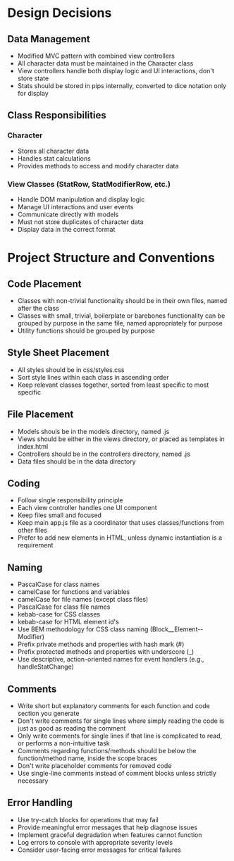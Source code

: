 # Design Decisions
## Data Management
- Modified MVC pattern with combined view controllers
- All character data must be maintained in the Character class
- View controllers handle both display logic and UI interactions, don't store state
- Stats should be stored in pips internally, converted to dice notation only for display

## Class Responsibilities
### Character
- Stores all character data
- Handles stat calculations
- Provides methods to access and modify character data

### View Classes (StatRow, StatModifierRow, etc.)
- Handle DOM manipulation and display logic
- Manage UI interactions and user events
- Communicate directly with models
- Must not store duplicates of character data
- Display data in the correct format

# Project Structure and Conventions
## Code Placement
- Classes with non-trivial functionality should be in their own files, named after the class
- Classes with small, trivial, boilerplate or barebones functionality can be grouped by purpose in the same file, named appropriately for purpose
- Utility functions should be grouped by purpose

## Style Sheet Placement
- All styles should be in css/styles.css
- Sort style lines within each class in ascending order
- Keep relevant classes together, sorted from least specific to most specific

## File Placement
- Models shouls be in the models directory, named <model>.js
- Views should be either in the views directory, or placed as templates in index.html
- Controllers should be in the controllers directory, named <view>.js
- Data files should be in the data directory

## Coding
- Follow single responsibility principle
- Each view controller handles one UI component
- Keep files small and focused
- Keep main app.js file as a coordinator that uses classes/functions from other files
- Prefer to add new elements in HTML, unless dynamic instantiation is a requirement

## Naming
- PascalCase for class names
- camelCase for functions and variables
- camelCase for file names (except class files)
- PascalCase for class file names
- kebab-case for CSS classes
- kebab-case for HTML element id's
- Use BEM methodology for CSS class naming (Block__Element--Modifier)
- Prefix private methods and properties with hash mark (#)
- Prefix protected methods and properties with underscore (_)
- Use descriptive, action-oriented names for event handlers (e.g., handleStatChange)

## Comments
- Write short but explanatory comments for each function and code section you generate
- Don't write comments for single lines where simply reading the code is just as good as reading the comment
- Only write comments for single lines if that line is complicated to read, or performs a non-intuitive task
- Comments regarding functions/methods should be below the function/method name, inside the scope braces
- Don't write placeholder comments for removed code
- Use single-line comments instead of comment blocks unless strictly necessary

## Error Handling
- Use try-catch blocks for operations that may fail
- Provide meaningful error messages that help diagnose issues
- Implement graceful degradation when features cannot function
- Log errors to console with appropriate severity levels
- Consider user-facing error messages for critical failures
